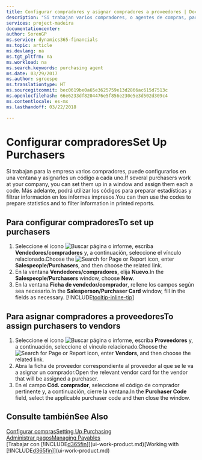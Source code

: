 ```yaml
---
title: Configurar compradores y asignar compradores a proveedores | Documentos de Microsoft
description: "Si trabajan varios compradores, o agentes de compras, para su empresa, puede organizarlos para análisis estadísticos."
services: project-madeira
documentationcenter: 
author: SorenGP
ms.service: dynamics365-financials
ms.topic: article
ms.devlang: na
ms.tgt_pltfrm: na
ms.workload: na
ms.search.keywords: purchasing agent
ms.date: 03/29/2017
ms.author: sgroespe
ms.translationtype: HT
ms.sourcegitcommit: bec0619be0a65e3625759e13d2866ac615d7513c
ms.openlocfilehash: 66e6233df8204476e5f856e230e5e3d502d309c4
ms.contentlocale: es-mx
ms.lasthandoff: 03/22/2018

---
```

# <a name="set-up-purchasers"></a><span data-ttu-id="c0f35-103">Configurar compradores</span><span class="sxs-lookup"><span data-stu-id="c0f35-103">Set Up Purchasers</span></span>
<span data-ttu-id="c0f35-104">Si trabajan para la empresa varios compradores, puede configurarlos en una ventana y asignarles un código a cada uno.</span><span class="sxs-lookup"><span data-stu-id="c0f35-104">If several purchasers work at your company, you can set them up in a window and assign them each a code.</span></span> <span data-ttu-id="c0f35-105">Más adelante, podrá utilizar los códigos para preparar estadísticas y filtrar información en los informes impresos.</span><span class="sxs-lookup"><span data-stu-id="c0f35-105">You can then use the codes to prepare statistics and to filter information in printed reports.</span></span>

## <a name="to-set-up-purchasers"></a><span data-ttu-id="c0f35-106">Para configurar compradores</span><span class="sxs-lookup"><span data-stu-id="c0f35-106">To set up purchasers</span></span>
1. <span data-ttu-id="c0f35-107">Seleccione el icono ![Buscar página o informe](media/ui-search/search_small.png "icono Buscar página o informe"), escriba **Vendedores/compradores** y, a continuación, seleccione el vínculo relacionado.</span><span class="sxs-lookup"><span data-stu-id="c0f35-107">Choose the ![Search for Page or Report](media/ui-search/search_small.png "Search for Page or Report icon") icon, enter **Salespeople/Purchasers**, and then choose the related link.</span></span>
2. <span data-ttu-id="c0f35-108">En la ventana **Vendedores/compradores**, elija **Nuevo**.</span><span class="sxs-lookup"><span data-stu-id="c0f35-108">In the **Salespeople/Purchasers** window, choose **New**.</span></span>
3. <span data-ttu-id="c0f35-109">En la ventana **Ficha de vendedor/comprador**, rellene los campos según sea necesario.</span><span class="sxs-lookup"><span data-stu-id="c0f35-109">In the **Salesperson/Purchaser Card** window, fill in the fields as necessary.</span></span> [!INCLUDE[tooltip-inline-tip](includes/tooltip-inline-tip_md.md)]

## <a name="to-assign-purchasers-to-vendors"></a><span data-ttu-id="c0f35-110">Para asignar compradores a proveedores</span><span class="sxs-lookup"><span data-stu-id="c0f35-110">To assign purchasers to vendors</span></span>
1. <span data-ttu-id="c0f35-111">Seleccione el icono ![Buscar página o informe](media/ui-search/search_small.png "icono Buscar página o informe"), escriba **Proveedores** y, a continuación, seleccione el vínculo relacionado.</span><span class="sxs-lookup"><span data-stu-id="c0f35-111">Choose the ![Search for Page or Report](media/ui-search/search_small.png "Search for Page or Report icon") icon, enter **Vendors**, and then choose the related link.</span></span>
2. <span data-ttu-id="c0f35-112">Abra la ficha de proveedor correspondiente al proveedor al que se le va a asignar un comprador.</span><span class="sxs-lookup"><span data-stu-id="c0f35-112">Open the relevant vendor card for the vendor that will be assigned a purchaser.</span></span>
3. <span data-ttu-id="c0f35-113">En el campo **Cód. comprador**, seleccione el código de comprador pertinente y, a continuación, cierre la ventana.</span><span class="sxs-lookup"><span data-stu-id="c0f35-113">In the **Purchaser Code** field, select the applicable purchaser code and then close the window.</span></span>

## <a name="see-also"></a><span data-ttu-id="c0f35-114">Consulte también</span><span class="sxs-lookup"><span data-stu-id="c0f35-114">See Also</span></span>
[<span data-ttu-id="c0f35-115">Configurar compras</span><span class="sxs-lookup"><span data-stu-id="c0f35-115">Setting Up Purchasing</span></span>](purchasing-setup-purchasing.md)  
[<span data-ttu-id="c0f35-116">Administrar pagos</span><span class="sxs-lookup"><span data-stu-id="c0f35-116">Managing Payables</span></span>](payables-manage-payables.md)  
<span data-ttu-id="c0f35-117">[Trabajar con [!INCLUDE[d365fin](includes/d365fin_md.md)]](ui-work-product.md)</span><span class="sxs-lookup"><span data-stu-id="c0f35-117">[Working with [!INCLUDE[d365fin](includes/d365fin_md.md)]](ui-work-product.md)</span></span>


